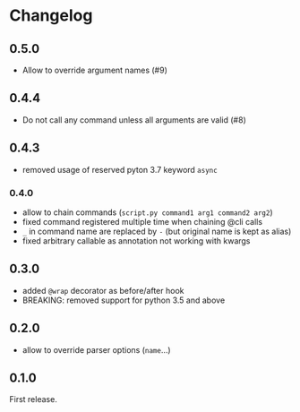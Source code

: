 # Changelog

## 0.5.0

-  Allow to override argument names (#9)

## 0.4.4

-  Do not call any command unless all arguments are valid (#8)

## 0.4.3

- removed usage of reserved pyton 3.7 keyword `async`

### 0.4.0

- allow to chain commands (`script.py command1 arg1 command2 arg2`)
- fixed command registered multiple time when chaining @cli calls
- `_` in command name are replaced by `-` (but original name is kept as alias)
- fixed arbitrary callable as annotation not working with kwargs

## 0.3.0

- added `@wrap` decorator as before/after hook
- BREAKING: removed support for python 3.5 and above

## 0.2.0

- allow to override parser options (`name`…)

## 0.1.0

First release.
